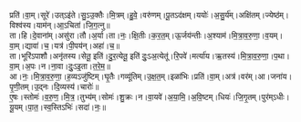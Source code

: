 

  
प्रति॑।वा॒म्।सूरे॑।उत्ऽइ॑ते।सु॒ऽउ॒क्तैः।मि॒त्रम्।हु॒वे॒।वरु॑णम्।पू॒तऽद॑क्षम्।ययोः॑।अ॒सु॒र्य॑म्।अक्षि॑तम्।ज्येष्ठ॑म्।विश्व॑स्य।याम॑न्।आ॒ऽचिता॑।जि॒ग॒त्नु॥  
ता।हि।दे॒वाना॑म्।असु॑रा।तौ।अ॒र्या।ता।नः॒।क्षि॒तीः।क॒र॒त॒म्।ऊ॒र्जय॑न्तीः।अ॒श्याम॑।मि॒त्रा॒व॒रु॒णा॒।व॒यम्।वा॒म्।द्यावा॑।च॒।यत्र॑।पी॒पय॑न्।अहा॑।च॒॥  
ता।भूरि॑ऽपाशौ।अनृ॑तस्य।सेतू॒ इति॑।दु॒र॒त्येतू॒ इति॑ दुः॒ऽअ॒त्येतू॑।रि॒पवे॑।मर्त्या॑य।ऋ॒तस्य॑।मि॒त्रा॒व॒रु॒णा॒।प॒था।वा॒म्।अ॒पः।न।ना॒वा।दुः॒ऽइ॒ता।त॒रे॒म॒॥  
आ।नः॒।मि॒त्रा॒व॒रु॒णा॒।ह॒व्यऽजु॑ष्टिम्।घृ॒तैः।गव्यू॑तिम्।उ॒क्ष॒त॒म्।इळा॑भिः।प्रति॑।वा॒म्।अत्र॑।वर॑म्।आ।जना॑य।पृ॒णी॒तम्।उ॒द्नः।दि॒व्यस्य॑।चारोः॑॥  
ए॒षः।स्तोमः॑।व॒रु॒ण॒।मि॒त्र॒।तुभ्य॑म्।सोमः॑।शु॒क्रः।न।वा॒यवे॑।अ॒या॒मि॒।अ॒वि॒ष्टम्।धियः॑।जि॒गृ॒तम्।पुर॑म्ऽधीः।यू॒यम्।पा॒त॒।स्व॒स्तिऽभिः॑।सदा॑।नः॒॥  

